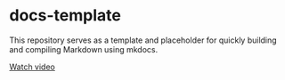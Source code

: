 # docs-template

This repository serves as a template and placeholder for quickly building and compiling Markdown using mkdocs.

[Watch video](https://ajlab-gh.github.io/video_as_code/outputs/final_video.mp4)
